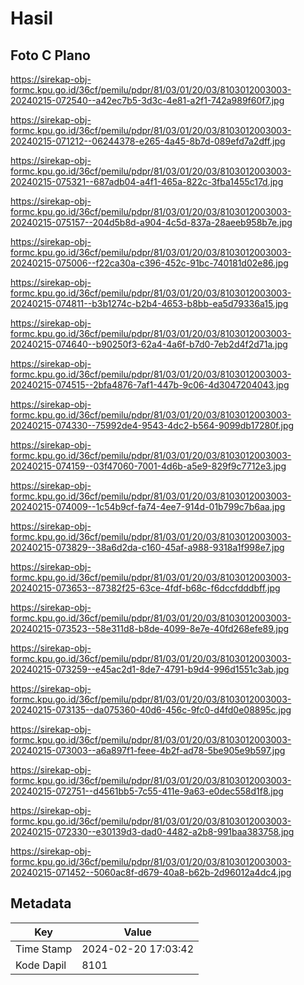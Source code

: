 # Hasil

## Foto C Plano

https://sirekap-obj-formc.kpu.go.id/36cf/pemilu/pdpr/81/03/01/20/03/8103012003003-20240215-072540--a42ec7b5-3d3c-4e81-a2f1-742a989f60f7.jpg

https://sirekap-obj-formc.kpu.go.id/36cf/pemilu/pdpr/81/03/01/20/03/8103012003003-20240215-071212--06244378-e265-4a45-8b7d-089efd7a2dff.jpg

https://sirekap-obj-formc.kpu.go.id/36cf/pemilu/pdpr/81/03/01/20/03/8103012003003-20240215-075321--687adb04-a4f1-465a-822c-3fba1455c17d.jpg

https://sirekap-obj-formc.kpu.go.id/36cf/pemilu/pdpr/81/03/01/20/03/8103012003003-20240215-075157--204d5b8d-a904-4c5d-837a-28aeeb958b7e.jpg

https://sirekap-obj-formc.kpu.go.id/36cf/pemilu/pdpr/81/03/01/20/03/8103012003003-20240215-075006--f22ca30a-c396-452c-91bc-740181d02e86.jpg

https://sirekap-obj-formc.kpu.go.id/36cf/pemilu/pdpr/81/03/01/20/03/8103012003003-20240215-074811--b3b1274c-b2b4-4653-b8bb-ea5d79336a15.jpg

https://sirekap-obj-formc.kpu.go.id/36cf/pemilu/pdpr/81/03/01/20/03/8103012003003-20240215-074640--b90250f3-62a4-4a6f-b7d0-7eb2d4f2d71a.jpg

https://sirekap-obj-formc.kpu.go.id/36cf/pemilu/pdpr/81/03/01/20/03/8103012003003-20240215-074515--2bfa4876-7af1-447b-9c06-4d3047204043.jpg

https://sirekap-obj-formc.kpu.go.id/36cf/pemilu/pdpr/81/03/01/20/03/8103012003003-20240215-074330--75992de4-9543-4dc2-b564-9099db17280f.jpg

https://sirekap-obj-formc.kpu.go.id/36cf/pemilu/pdpr/81/03/01/20/03/8103012003003-20240215-074159--03f47060-7001-4d6b-a5e9-829f9c7712e3.jpg

https://sirekap-obj-formc.kpu.go.id/36cf/pemilu/pdpr/81/03/01/20/03/8103012003003-20240215-074009--1c54b9cf-fa74-4ee7-914d-01b799c7b6aa.jpg

https://sirekap-obj-formc.kpu.go.id/36cf/pemilu/pdpr/81/03/01/20/03/8103012003003-20240215-073829--38a6d2da-c160-45af-a988-9318a1f998e7.jpg

https://sirekap-obj-formc.kpu.go.id/36cf/pemilu/pdpr/81/03/01/20/03/8103012003003-20240215-073653--87382f25-63ce-4fdf-b68c-f6dccfdddbff.jpg

https://sirekap-obj-formc.kpu.go.id/36cf/pemilu/pdpr/81/03/01/20/03/8103012003003-20240215-073523--58e311d8-b8de-4099-8e7e-40fd268efe89.jpg

https://sirekap-obj-formc.kpu.go.id/36cf/pemilu/pdpr/81/03/01/20/03/8103012003003-20240215-073259--e45ac2d1-8de7-4791-b9d4-996d1551c3ab.jpg

https://sirekap-obj-formc.kpu.go.id/36cf/pemilu/pdpr/81/03/01/20/03/8103012003003-20240215-073135--da075360-40d6-456c-9fc0-d4fd0e08895c.jpg

https://sirekap-obj-formc.kpu.go.id/36cf/pemilu/pdpr/81/03/01/20/03/8103012003003-20240215-073003--a6a897f1-feee-4b2f-ad78-5be905e9b597.jpg

https://sirekap-obj-formc.kpu.go.id/36cf/pemilu/pdpr/81/03/01/20/03/8103012003003-20240215-072751--d4561bb5-7c55-411e-9a63-e0dec558d1f8.jpg

https://sirekap-obj-formc.kpu.go.id/36cf/pemilu/pdpr/81/03/01/20/03/8103012003003-20240215-072330--e30139d3-dad0-4482-a2b8-991baa383758.jpg

https://sirekap-obj-formc.kpu.go.id/36cf/pemilu/pdpr/81/03/01/20/03/8103012003003-20240215-071452--5060ac8f-d679-40a8-b62b-2d96012a4dc4.jpg


## Metadata

| Key        | Value               |
| ---------- | ------------------- |
| Time Stamp | 2024-02-20 17:03:42 |
| Kode Dapil | 8101                |



